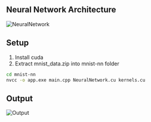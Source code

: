 ## Neural Network Architecture

![NeuralNetwork](https://github.com/user-attachments/assets/92035ec2-f114-429f-96b6-9eb490bc38ec)

## Setup

1. Install cuda
2. Extract mnist_data.zip into mnist-nn folder
```bash
cd mnist-nn
nvcc -o app.exe main.cpp NeuralNetwork.cu kernels.cu
```

## Output
![Output](https://github.com/user-attachments/assets/312eed53-87ad-42a0-a72b-07957dad2276)
